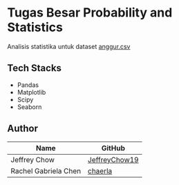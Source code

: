 # Tugas Besar Probability and Statistics

Analisis statistika untuk dataset [anggur.csv](https://drive.google.com/file/d/1B7m2hN_mivhAtLvBS1HGbHEVxVD6LkYF/view)

## Tech Stacks

- Pandas
- Matplotlib
- Scipy
- Seaborn

## Author

| Name                 | GitHub                                            |
| -------------------- | ------------------------------------------------- |
| Jeffrey Chow         | [JeffreyChow19](https://github.com/JeffreyChow19) |
| Rachel Gabriela Chen | [chaerla](https://github.com/chaerla)             |
